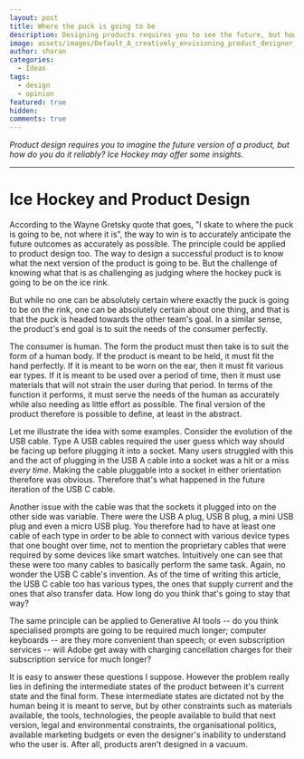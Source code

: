 ```yaml
---
layout: post
title: Where the puck is going to be
description: Designing products requires you to see the future, but how do you do it
image: assets/images/Default_A_creatively_envisioning_product_designer_vividly_cont_3.jpg
author: sharan
categories:
  - Ideas
tags:
  - design
  - opinion
featured: true
hidden: 
comments: true
---
```

*Product design requires you to imagine the future version of a product, but how do you do it reliably? Ice Hockey may offer some insights.*
___
# Ice Hockey and Product Design

According to the Wayne Gretsky quote that goes, "I skate to where the puck is going to be, not where it is", the way to win is to accurately anticipate the future outcomes as accurately as possible. The principle could be applied to product design too. The way to design a successful product is to know what the next version of the product is going to be. But the challenge of knowing what that is as challenging as judging where the hockey puck is going to be on the ice rink. 

But while no one can be absolutely certain where exactly the puck is going to be on the rink, one can be absolutely certain about one thing, and that is that the puck is headed towards the other team's goal. In a similar sense, the product's end goal is to suit the needs of the consumer perfectly. 

The consumer is human. The form the product must then take is to suit the form of a human body. If the product is meant to be held, it must fit the hand perfectly. If it is meant to be worn on the ear, then it must fit various ear types. If it is meant to be used over a period of time, then it must use materials that will not strain the user during that period. In terms of the function it performs, it must serve the needs of the human as accurately while also needing as little effort as possible. The final version of the product therefore is possible to define, at least in the abstract.

Let me illustrate the idea with some examples. Consider the evolution of the USB cable. Type A USB cables required the user guess which way should be facing up before plugging it into a socket. Many users struggled with this and the act of plugging in the USB A cable into a socket was a hit or a miss *every time*. Making the cable pluggable into a socket in either orientation therefore was obvious. Therefore that's what happened in the future iteration of the USB C cable. 

Another issue with the cable was that the sockets it plugged into on the other side was variable. There were the USB A plug, USB B plug, a mini USB plug and even a micro USB plug. You therefore had to have at least one cable of each type in order to be able to connect with various device types that one bought over time, not to mention the proprietary cables that were required by some devices like smart watches. Intuitively one can see that these were too many cables to basically perform the same task. Again, no wonder the USB C cable's invention. As of the time of writing this article, the USB C cable too has various types, the ones that supply current and the ones that also transfer data. How long do you think that's going to stay that way? 

The same principle can be applied to Generative AI tools -- do you think specialised prompts are going to be required much longer; computer keyboards -- are they more convenient than speech;  or even subscription services -- will Adobe get away with charging cancellation charges for their subscription service for much longer?

It is easy to answer these questions I suppose. However the problem really lies in defining the intermediate states of the product between it's current state and the final form. These intermediate states are dictated not by the human being it is meant to serve, but by other constraints such as materials available, the tools, technologies, the people available to build that next version, legal and environmental constraints, the organisational politics, available marketing budgets or even the designer's inability to understand who the user is. After all, products aren't designed in a vacuum. 

